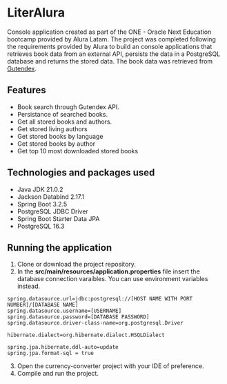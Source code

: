 # LiterAlura
Console application created as part of the ONE - Oracle Next Education bootcamp provided by Alura Latam. The project was completed following the requirements provided by 
Alura to build an console applications that retrieves book data from an external API, persists the data in a PostgreSQL database and returns the stored data.
The book data was retrieved from [Gutendex](https://gutendex.com/ "Gutendex API documentation").

## Features
- Book search through Gutendex API.
- Persistance of searched books.
- Get all stored books and authors.
- Get stored living authors
- Get stored books by language
- Get stored books by author
- Get top 10 most downloaded stored books

## Technologies and packages used

- Java JDK 21.0.2
- Jackson Databind 2.17.1
- Spring Boot 3.2.5
- PostgreSQL JDBC Driver
- Spring Boot Starter Data JPA
- PostgreSQL 16.3

## Running the application
1. Clone or download the project repository.
2. In the **src/main/resources/application.properties** file insert the database connection varaibles. You can use environment variables instead.
```
spring.datasource.url=jdbc:postgresql://[HOST NAME WITH PORT NUMBER]/[DATABASE NAME]
spring.datasource.username=[USERNAME]
spring.datasource.password=[DATABASE PASSWORD]
spring.datasource.driver-class-name=org.postgresql.Driver

hibernate.dialect=org.hibernate.dialect.HSQLDialect

spring.jpa.hibernate.ddl-auto=update
spring.jpa.format-sql = true
```
3. Open the currency-converter project with your IDE of preference.
4. Compile and run the project.
